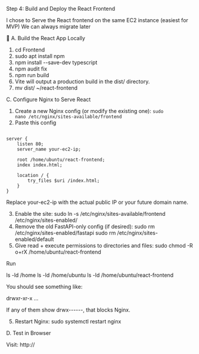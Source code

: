 Step 4: Build and Deploy the React Frontend

I chose to Serve the React frontend on the same EC2 instance (easiest for MVP)
We can always migrate later

🧱 A. Build the React App Locally

1. cd Frontend
2. sudo apt install npm
2. npm install --save-dev typescript
3. npm audit fix
4. npm run build
5. Vite will output a production build in the dist/ directory.
6. mv dist/ ~/react-frontend

C. Configure Nginx to Serve React

1. Create a new Nginx config (or modify the existing one):
        <code>sudo nano /etc/nginx/sites-available/frontend</code>
2. Paste this config
<pre><code>
server {
    listen 80;
    server_name your-ec2-ip;

    root /home/ubuntu/react-frontend;
    index index.html;

    location / {
        try_files $uri /index.html;
    }
}
</code></pre>
Replace your-ec2-ip with the actual public IP or your future domain name.

3. Enable the site:
sudo ln -s /etc/nginx/sites-available/frontend /etc/nginx/sites-enabled/
4. Remove the old FastAPI-only config (if desired):
sudo rm /etc/nginx/sites-enabled/fastapi
sudo rm /etc/nginx/sites-enabled/default
5. Give read + execute permissions to directories and files:
sudo chmod -R o+rX /home/ubuntu/react-frontend

Run

ls -ld /home
ls -ld /home/ubuntu
ls -ld /home/ubuntu/react-frontend

You should see something like:

drwxr-xr-x ...

If any of them show drwx------, that blocks Nginx.

5. Restart Nginx:
sudo systemctl restart nginx

D. Test in Browser

Visit:
http://<your-ec2-ip>
    